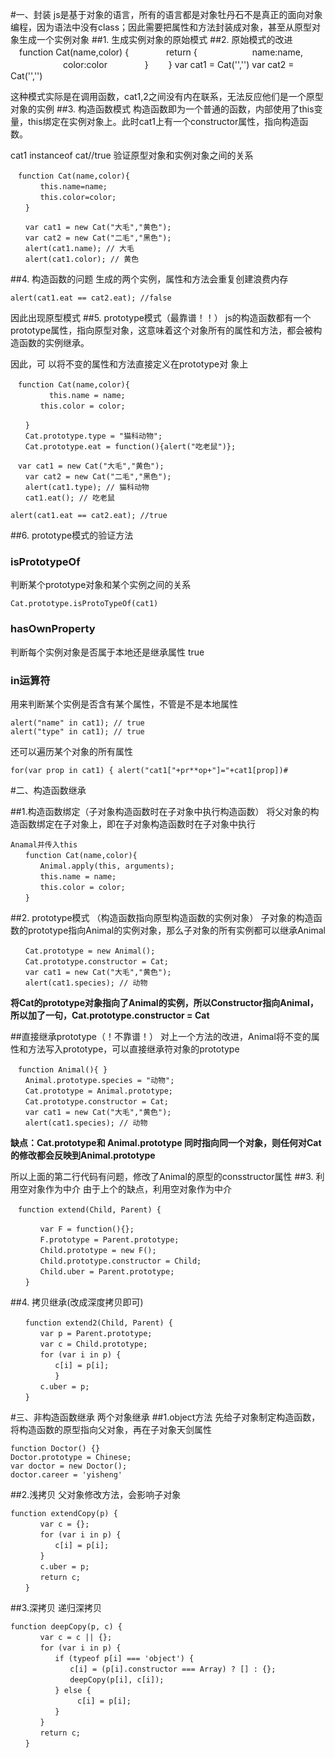 #一、封装
js是基于对象的语言，所有的语言都是对象牡丹石不是真正的面向对象编程，因为语法中没有class；因此需要把属性和方法封装成对象，甚至从原型对象生成一个实例对象
##1. 生成实例对象的原始模式
##2. 原始模式的改进
	　function Cat(name,color) {
	　　　　return {
	　　　　　　name:name,
	　　　　　　color:color
	　　　　}
	　　}
	var cat1 = Cat('','')
	var cat2 = Cat('','')

这种模式实际是在调用函数，cat1,2之间没有内在联系，无法反应他们是一个原型对象的实例
##3. 构造函数模式
构造函数即为一个普通的函数，内部使用了this变量，this绑定在实例对象上。此时cat1上有一个constructor属性，指向构造函数。

cat1 instanceof cat//true 验证原型对象和实例对象之间的关系 

	　function Cat(name,color){
	　　　　this.name=name;
	　　　　this.color=color;
	　　}

	　　var cat1 = new Cat("大毛","黄色");
	　　var cat2 = new Cat("二毛","黑色");
	　　alert(cat1.name); // 大毛
	　　alert(cat1.color); // 黄色
##4. 构造函数的问题
生成的两个实例，属性和方法会重复创建浪费内存

	alert(cat1.eat == cat2.eat); //false

因此出现原型模式
##5. prototype模式（最靠谱！！）
js的构造函数都有一个prototype属性，指向原型对象，这意味着这个对象所有的属性和方法，都会被构造函数的实例继承。

因此，可
 以将不变的属性和方法直接定义在prototype对
 象上

	　function Cat(name,color){
 	 　		this.name = name;
	　　　　this.color = color;

	　　}
	　　Cat.prototype.type = "猫科动物";
	　　Cat.prototype.eat = function(){alert("吃老鼠")};

	　var cat1 = new Cat("大毛","黄色");
	　　var cat2 = new Cat("二毛","黑色");
	　　alert(cat1.type); // 猫科动物
	　　cat1.eat(); // 吃老鼠
	
	alert(cat1.eat == cat2.eat); //true

##6. prototype模式的验证方法

### isPrototypeOf
判断某个prototype对象和某个实例之间的关系

	Cat.prototype.isProtoTypeOf(cat1)
### hasOwnProperty
判断每个实例对象是否属于本地还是继承属性 true
### in运算符
用来判断某个实例是否含有某个属性，不管是不是本地属性

	alert("name" in cat1); // true
	alert("type" in cat1); // true



还可以遍历某个对象的所有属性

	for(var prop in cat1) { alert("cat1["+pr**op+"]="+cat1[prop])#	


#二、构造函数继承

##1.构造函数绑定（子对象构造函数时在子对象中执行构造函数）
将父对象的构造函数绑定在子对象上，即在子对象构造函数时在子对象中执行

	Anamal并传入this
	　　function Cat(name,color){
	　　　　Animal.apply(this, arguments);
	　　　　this.name = name;
	　　　　this.color = color;
	　　}

##2. prototype模式 （构造函数指向原型构造函数的实例对象）
子对象的构造函数的prototype指向Animal的实例对象，那么子对象的所有实例都可以继承Animal

	　　Cat.prototype = new Animal();
	　　Cat.prototype.constructor = Cat;
	　　var cat1 = new Cat("大毛","黄色");
	　　alert(cat1.species); // 动物

**将Cat的prototype对象指向了Animal的实例，所以Constructor指向Animal，所以加了一句，Cat.prototype.constructor = Cat**

##直接继承prototype（！不靠谱！）
对上一个方法的改进，Animal将不变的属性和方法写入prototype，可以直接继承符对象的prototype

	　function Animal(){ }
	　　Animal.prototype.species = "动物";
	　　Cat.prototype = Animal.prototype;
	　　Cat.prototype.constructor = Cat;
	　　var cat1 = new Cat("大毛","黄色");
	　　alert(cat1.species); // 动物

**缺点：Cat.prototype和 Animal.prototype 同时指向同一个对象，则任何对Cat的修改都会反映到Animal.prototype**

所以上面的第二行代码有问题，修改了Animal的原型的consstructor属性
##3. 利用空对象作为中介
由于上个的缺点，利用空对象作为中介

	　function extend(Child, Parent) {
	
	　　　　var F = function(){};
	　　　　F.prototype = Parent.prototype;
	　　　　Child.prototype = new F();
	　　　　Child.prototype.constructor = Child;
	　　　　Child.uber = Parent.prototype;
	　　}

##4. 拷贝继承(改成深度拷贝即可)

	　　function extend2(Child, Parent) {
	　　　　var p = Parent.prototype;
	　　　　var c = Child.prototype;
	　　　　for (var i in p) {
	　　　　　　c[i] = p[i];
	　　　　　　}
	　　　　c.uber = p;
	　　}


#三、非构造函数继承
两个对象继承
##1.object方法
先给子对象制定构造函数，将构造函数的原型指向父对象，再在子对象天剑属性

	function Doctor() {}
	Doctor.prototype = Chinese;
	var doctor = new Doctor();
	doctor.career = 'yisheng'

##2.浅拷贝
父对象修改方法，会影响子对象

	function extendCopy(p) {
	　　　　var c = {};
	　　　　for (var i in p) { 
	　　　　　　c[i] = p[i];
	　　　　}
	　　　　c.uber = p;
	　　　　return c;
	　　}
##3.深拷贝
递归深拷贝

	function deepCopy(p, c) {
	　　　　var c = c || {};
	　　　　for (var i in p) {
	　　　　　　if (typeof p[i] === 'object') {
	　　　　　　　　c[i] = (p[i].constructor === Array) ? [] : {};
	　　　　　　　　deepCopy(p[i], c[i]);
	　　　　　　} else {
	　　　　　　　　　c[i] = p[i];
	　　　　　　}
	　　　　}
	　　　　return c;
	　　}